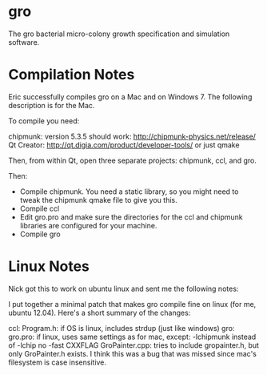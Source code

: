 gro
===

The gro bacterial micro-colony growth specification and simulation software.

Compilation Notes
=================

Eric successfully compiles gro on a Mac and on Windows 7. The following description is for the Mac.

To compile you need:

  chipmunk: version 5.3.5 should work: http://chipmunk-physics.net/release/
  Qt Creator: http://qt.digia.com/product/developer-tools/ or just qmake
 
Then, from within Qt, open three separate projects: chipmunk, ccl, and gro.

Then:

  * Compile chipmunk. You need a static library, so you might need to tweak the chipmunk qmake file to give you this.
  * Compile ccl
  * Edit gro.pro and make sure the directories for the ccl and chipmunk libraries are configured for your machine.
  * Compile gro

Linux Notes
===========

Nick got this to work on ubuntu linux and sent me the following notes:

I put together a minimal patch that makes gro compile fine on linux (for me, ubuntu 12.04). Here's a short summary of the changes:

ccl:
    Program.h: if OS is linux, includes strdup (just like windows)
gro:
    gro.pro: if linux, uses same settings as for mac, except:
                         -lchipmunk instead of -lchip
                         no -fast  CXXFLAG
    GroPainter.cpp: tries to include gropainter.h, but only GroPainter.h exists. I think this was a bug that was missed since mac's filesystem is case insensitive.

